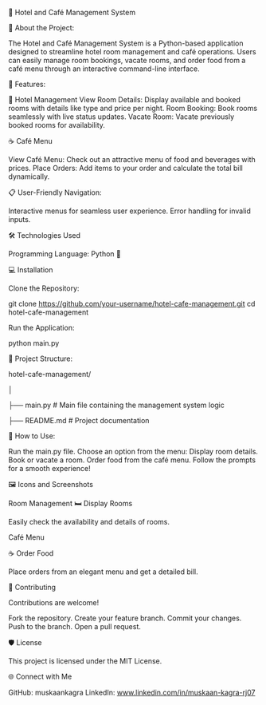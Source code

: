 🏨 Hotel and Café Management System



🚀 About the Project:

The Hotel and Café Management System is a Python-based application designed to streamline hotel room management and café operations. Users can easily manage room bookings, vacate rooms, and order food from a café menu through an interactive command-line interface.

🌟 Features:

🏨 Hotel Management
View Room Details: Display available and booked rooms with details like type and price per night.
Room Booking: Book rooms seamlessly with live status updates.
Vacate Room: Vacate previously booked rooms for availability.



☕ Café Menu

View Café Menu: Check out an attractive menu of food and beverages with prices.
Place Orders: Add items to your order and calculate the total bill dynamically.


📋 User-Friendly Navigation:

Interactive menus for seamless user experience.
Error handling for invalid inputs.



🛠️ Technologies Used

Programming Language: Python 🐍



💻 Installation

Clone the Repository:

git clone https://github.com/your-username/hotel-cafe-management.git
cd hotel-cafe-management


Run the Application:

python main.py


📂 Project Structure:

hotel-cafe-management/

│

├── main.py         # Main file containing the management system logic

├── README.md       # Project documentation




📝 How to Use:

Run the main.py file.
Choose an option from the menu:
Display room details.
Book or vacate a room.
Order food from the café menu.
Follow the prompts for a smooth experience!



🖼️ Icons and Screenshots

Room Management
🛏️ Display Rooms

Easily check the availability and details of rooms.



Café Menu

☕ Order Food

Place orders from an elegant menu and get a detailed bill.

🤝 Contributing

Contributions are welcome!

Fork the repository.
Create your feature branch.
Commit your changes.
Push to the branch.
Open a pull request.


🛡️ License

This project is licensed under the MIT License.

🌐 Connect with Me

GitHub: muskaankagra
LinkedIn: www.linkedin.com/in/muskaan-kagra-rj07
